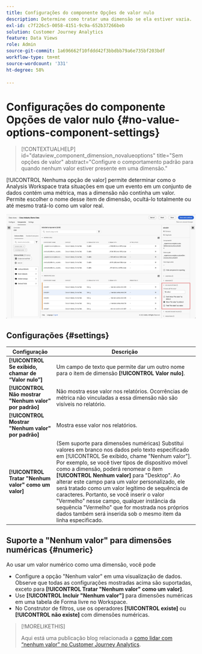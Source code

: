 ```yaml
---
title: Configurações do componente Opções de valor nulo
description: Determine como tratar uma dimensão se ela estiver vazia.
exl-id: c7f226c5-0058-4151-9c9a-652b37266beb
solution: Customer Journey Analytics
feature: Data Views
role: Admin
source-git-commit: 1a696662f10fddd42f3bbdbb79a6e735bf203bdf
workflow-type: tm+mt
source-wordcount: '331'
ht-degree: 58%

---
```


# Configurações do componente Opções de valor nulo {#no-value-options-component-settings}

<!-- markdownlint-disable MD034 -->

>[!CONTEXTUALHELP]
>id="dataview_component_dimension_novalueoptions"
>title="Sem opções de valor"
>abstract="Configure o comportamento padrão para quando nenhum valor estiver presente em uma dimensão."

<!-- markdownlint-enable MD034 -->


[!UICONTROL Nenhuma opção de valor] permite determinar como o Analysis Workspace trata situações em que um evento em um conjunto de dados contém uma métrica, mas a dimensão não continha um valor. Permite escolher o nome desse item de dimensão, ocultá-lo totalmente ou até mesmo tratá-lo como um valor real.

![Sem opções de valor](../assets/no-value-options.png)

## Configurações  {#settings}

| Configuração | Descrição |
| --- | --- |
| **[!UICONTROL Se exibido, chamar de “Valor nulo”]** | Um campo de texto que permite dar um outro nome para o item de dimensão **[!UICONTROL Valor nulo]**. |
| **[!UICONTROL Não mostrar &quot;Nenhum valor&quot; por padrão]** | Não mostra esse valor nos relatórios. Ocorrências de métrica não vinculadas a essa dimensão não são visíveis no relatório. |
| **[!UICONTROL Mostrar &quot;Nenhum valor&quot; por padrão]** | Mostra esse valor nos relatórios. |
| **[!UICONTROL Tratar &quot;Nenhum valor&quot; como um valor]** | (Sem suporte para dimensões numéricas) Substitui valores em branco nos dados pelo texto especificado em [!UICONTROL Se exibido, chame &quot;Nenhum valor&quot;]. Por exemplo, se você tiver tipos de dispositivo móvel como a dimensão, poderá renomear o item **[!UICONTROL Nenhum valor]** para &quot;Desktop&quot;. Ao alterar este campo para um valor personalizado, ele será tratado como um valor legítimo de sequência de caracteres. Portanto, se você inserir o valor &quot;Vermelho&quot; nesse campo, qualquer instância da sequência &quot;Vermelho&quot; que for mostrada nos próprios dados também será inserida sob o mesmo item da linha especificado. |

## Suporte a &quot;Nenhum valor&quot; para dimensões numéricas {#numeric}

Ao usar um valor numérico como uma dimensão, você pode

* Configure a opção &quot;Nenhum valor&quot; em uma visualização de dados. Observe que todas as configurações mostradas acima são suportadas, exceto para **[!UICONTROL Tratar &quot;Nenhum valor&quot; como um valor]**.
* Use **[!UICONTROL Incluir &quot;Nenhum valor&quot;]** para dimensões numéricas em uma tabela de Forma livre no Workspace.
* No Construtor de filtros, use os operadores **[!UICONTROL existe]** ou **[!UICONTROL não existe]** com dimensões numéricas.


>[!MORELIKETHIS]
>
>Aqui está uma publicação blog relacionada a [como lidar com “nenhum valor” no Customer Journey Analytics](https://experienceleaguecommunities.adobe.com/t5/adobe-analytics-blogs/handling-quot-no-value-quot-in-customer-journey-analytics/ba-p/597339).

